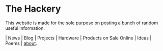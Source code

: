 # The Hackery

This website is made for the sole purpose on posting a bunch of random useful information. 


| News | Blog | Projects | Hardware | Products on Sale Online | Ideas | Poems | [about](https://the-hackery.github.io/The-hackery/).

